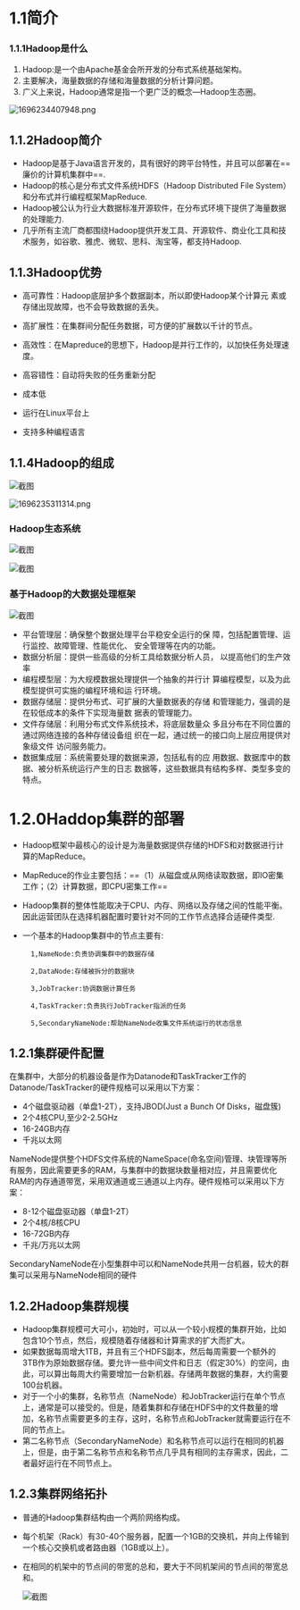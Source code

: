# 1.1简介

### 1.1.1Hadoop是什么

1. Hadoop:是一个由Apache基金会所开发的分布式系统基础架构。
2. 主要解决，海量数据的存储和海量数据的分析计算问题。
3. 广义上来说，Hadoop通常是指一个更广泛的概念—Hadoop生态圈。

![1696234407948.png](b4a4f773236547f3bd835eef99f05f0c.png)

## 1.1.2Hadoop简介

- Hadoop是基于Java语言开发的，具有很好的跨平台特性，并且可以部署在==廉价的计算机集群中==.
- Hadoop的核心是分布式文件系统HDFS（Hadoop Distributed File System）和分布式并行编程框架MapReduce.
- Hadoop被公认为行业大数据标准开源软件，在分布式环境下提供了海量数据的处理能力.
- 几乎所有主流厂商都围绕Hadoop提供开发工具、开源软件、商业化工具和技术服务，如谷歌、雅虎、微软、思科、淘宝等，都支持Hadoop.

## 1.1.3Hadoop优势

- 高可靠性：Hadoop底层护多个数据副本，所以即使Hadoop某个计算元
素或存储出现故障，也不会导致数据的丢失。

- 高扩展性：在集群间分配任务数据，可方便的扩展数以千计的节点。
- 高效性：在Mapreduce的思想下，Hadoop是并行工作的，以加快任务处理速度。
- 高容错性：自动将失败的任务重新分配
- 成本低
- 运行在Linux平台上
- 支持多种编程语言

## 1.1.4Hadoop的组成

![截图](c039fdca03c3bd1d9f2698b89cb21194.png)

![1696235311314.png](41eaf044529bc0b9c479b016906a2a6f.png)

### Hadoop生态系统

![截图](935ca57d1057b9a15b8220d78ce15a45.png)

![截图](19d3020d8ee4febc31dc96ecb4f481c2.png)

### 基于Hadoop的大数据处理框架

![截图](b8a847e8dbcfd5925229bbc4f4eb85cc.png)

- 平台管理层：确保整个数据处理平台平稳安全运行的保
障，包括配置管理、运行监控、故障管理、性能优化、
安全管理等在内的功能。
- 数据分析层：提供一些高级的分析工具给数据分析人员，
以提高他们的生产效率
- 编程模型层：为大规模数据处理提供一个抽象的并行计
算编程模型，以及为此模型提供可实施的编程环境和运
行环境。
- 数据存储层：提供分布式、可扩展的大量数据表的存储
和管理能力，强调的是在较低成本的条件下实现海量数
据表的管理能力。
- 文件存储层：利用分布式文件系统技术，将底层数量众
多且分布在不同位置的通过网络连接的各种存储设备组
织在一起，通过统一的接口向上层应用提供对象级文件
访问服务能力。
- 数据集成层：系统需要处理的数据来源，包括私有的应
用数据、数据库中的数据、被分析系统运行产生的日志
数据等，这些数据具有结构多样、类型多变的特点。

# 1.2.0Haddop集群的部署

- Hadoop框架中最核心的设计是为海量数据提供存储的HDFS和对数据进行计算的MapReduce。
- MapReduce的作业主要包括：==（1）从磁盘或从网络读取数据，即IO密集工作；（2）计算数据，即CPU密集工作==
- Hadoop集群的整体性能取决于CPU、内存、网络以及存储之间的性能平衡。因此运营团队在选择机器配置时要针对不同的工作节点选择合适硬件类型.
- 一个基本的Hadoop集群中的节点主要有:
  
        1,NameNode:负责协调集群中的数据存储
  
        2,DataNode:存储被拆分的数据块
  
        3,JobTracker:协调数据计算任务
  
        4,TaskTracker:负责执行JobTracker指派的任务
  
        5,SecondaryNameNode:帮助NameNode收集文件系统运行的状态信息

## 1.2.1集群硬件配置

在集群中，大部分的机器设备是作为Datanode和TaskTracker工作的Datanode/TaskTracker的硬件规格可以采用以下方案：

- 4个磁盘驱动器（单盘1-2T），支持JBOD(Just a Bunch Of Disks，磁盘簇)
- 2个4核CPU,至少2-2.5GHz
- 16-24GB内存
- 千兆以太网

NameNode提供整个HDFS文件系统的NameSpace(命名空间)管理、块管理等所有服务，因此需要更多的RAM，与集群中的数据块数量相对应，并且需要优化RAM的内存通道带宽，采用双通道或三通道以上内存。硬件规格可以采用以下方案：

- 8-12个磁盘驱动器（单盘1-2T）
- 2个4核/8核CPU
- 16-72GB内存
- 千兆/万兆以太网

SecondaryNameNode在小型集群中可以和NameNode共用一台机器，较大的群集可以采用与NameNode相同的硬件

## 1.2.2Hadoop集群规模

- Hadoop集群规模可大可小，初始时，可以从一个较小规模的集群开始，比如包含10个节点，然后，规模随着存储器和计算需求的扩大而扩大。
- 如果数据每周增大1TB，并且有三个HDFS副本，然后每周需要一个额外的3TB作为原始数据存储。要允许一些中间文件和日志（假定30%）的空间，由此，可以算出每周大约需要增加一台新机器。存储两年数据的集群，大约需要100台机器。
- 对于一个小的集群，名称节点（NameNode）和JobTracker运行在单个节点上，通常是可以接受的。但是，随着集群和存储在HDFS中的文件数量的增加，名称节点需要更多的主存，这时，名称节点和JobTracker就需要运行在不同的节点上。
- 第二名称节点（SecondaryNameNode）和名称节点可以运行在相同的机器上，但是，由于第二名称节点和名称节点几乎具有相同的主存需求，因此，二者最好运行在不同节点上。

## 1.2.3集群网络拓扑

- 普通的Hadoop集群结构由一个两阶网络构成。
- 每个机架（Rack）有30-40个服务器，配置一个1GB的交换机，并向上传输到一个核心交换机或者路由器（1GB或以上）。
- 在相同的机架中的节点间的带宽的总和，要大于不同机架间的节点间的带宽总和。
  
  ![截图](83531e9d22fd9552a76e26200be16aae.png)